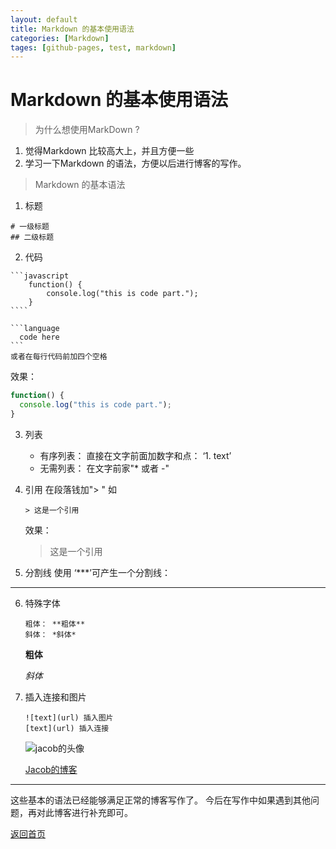 ```yaml
---
layout: default
title: Markdown 的基本使用语法
categories: [Markdown]
tages: [github-pages, test, markdown]
---
```

# Markdown 的基本使用语法

> 为什么想使用MarkDown ?

1. 觉得Markdown 比较高大上，并且方便一些
2. 学习一下Markdown 的语法，方便以后进行博客的写作。

> Markdown 的基本语法
1. 标题
~~~
# 一级标题
## 二级标题
~~~
2. 代码
~~~
```javascript
    function() {
        console.log("this is code part.");
    }
````

```language
  code here
```
或者在每行代码前加四个空格
~~~
效果：
```javascript
function() {
  console.log("this is code part.");
}
```

3. 列表

    - 有序列表： 直接在文字前面加数字和点： ‘1. text’
    * 无需列表： 在文字前家"* 或者 -"
4. 引用
    在段落钱加"> " 
    如 
    ```
    > 这是一个引用
    ```
    效果：
    > 这是一个引用

5. 分割线
    使用 ‘***’可产生一个分割线：
***

6. 特殊字体
    ```
    粗体： **粗体**
    斜体： *斜体*
    ```
    **粗体**

    *斜体*
7. 插入连接和图片
    ```
    ![text](url) 插入图片
    [text](url) 插入连接
    ```
    ![jacob的头像](https://avatars2.githubusercontent.com/u/6623562?v=3&u=9a2ea9c55e79a3270653b0f5d1de84268314ba0a&s=400)

    [Jacob的博客](https://mrqiaobo.github.io/handbook/)
   
***

这些基本的语法已经能够满足正常的博客写作了。 今后在写作中如果遇到其他问题，再对此博客进行补充即可。

[返回首页]("{{site.baseurl}}")
